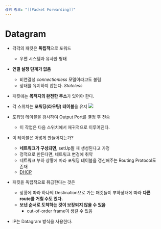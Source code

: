 ```yaml
---
상위 링크: "[[Packet Forwarding]]"
---
```

# Datagram
- 각각의 패킷은 **독립적**으로 포워드
    - 우편 시스템과 유사한 형태
- **연결 설정 단계가 없음**
    - 비연결성 _connectionless_ 모델이라고도 불림
    - 상태를 유지하지 않는다. _Stateless_
- 패킷에는 **목적지의 완전한 주소**가 있어야 한다.
- 각 스위치는 **포워딩(라우팅) 테이블**을 유지
![](https://i.imgur.com/0tyjjKu.png)

- 포워딩 테이블을 검사하여 Output Port를 결정 후 전송
    - 이 작업은 다음 스위치에서 재귀적으로 이루어진다.
- 이 테이블은 어떻게 만들어지는가?
    - **네트워크가 구성되면**, setUp될 때 생성된다고 가정
    - 정적으로 만든다면, 네트워크 변경에 취약
    - 네트워크 부하 상황에 따라 포워딩 테이블을 갱신해주는 Routing Protocol도 존재
    - [DHCP](../../IP/DHCP.md)
- 패킷을 독립적으로 취급한다는 것은
    - 상황에 따라 하나의 Destination으로 가는 패킷들이 부하상태에 따라 **다른 route를 거칠 수도 있다.**
    - **보낸 순서로 도착하는 것이 보장되지 않을 수 있음**
        - out-of-order frame이 생길 수 있음
- IP는 Datagram 방식을 사용한다.